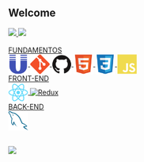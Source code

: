 ## Welcome 
 <div>
  <a href="https://www.linkedin.com/in/douglastoledoduskim/">
   
  <img height="160em" src="https://github-readme-stats.vercel.app/api?username=Duskimm&show_icons=true&theme=algolia&include_all_commits=true&count_private=true"/>
   
  <img height="160em" src="https://github-readme-stats.vercel.app/api/top-langs/?username=Duskimm&layout=compact&langs_count=7&theme=algolia"/>
   
</div>
 
<div style="display: inline_block"><br>
 FUNDAMENTOS<br>
<!-- Unix -->
 <img align="center" alt="Unix" height="40" width="40" src="https://raw.githubusercontent.com/devicons/devicon/master/icons/unix/unix-original.svg">
<!-- Git -->
 <img align="center" alt="Git" height="40" width="40" src="https://raw.githubusercontent.com/devicons/devicon/master/icons/git/git-original.svg">
<!-- GitHub -->
 <img align="center" alt="GitHub" height="40" width="40" src="https://raw.githubusercontent.com/devicons/devicon/master/icons/github/github-original.svg">
<!-- HTML -->
 <img align="center" alt="HTML" height="40" width="40" src="https://raw.githubusercontent.com/devicons/devicon/master/icons/html5/html5-original.svg">
<!-- CSS -->
 <img align="center" alt="CSS" height="40" width="40" src="https://raw.githubusercontent.com/devicons/devicon/master/icons/css3/css3-original.svg">
<!-- JavaScript S6 -->
 <img align="center" alt="Js" height="40" width="40" src="https://raw.githubusercontent.com/devicons/devicon/master/icons/javascript/javascript-plain.svg"><br>
FRONT-END<br>
<!-- React -->
 <img align="center" alt="React" height="40" width="40" src="https://raw.githubusercontent.com/devicons/devicon/master/icons/react/react-original.svg">
<!--  Redux -->
 <img align="center" alt="Redux" height="40" width="40" src="https://cdn.jsdelivr.net/gh/devicons/devicon/icons/redux/redux-original.svg" /><br>
 BACK-END<br>
<!--  Mysql -->
 <img align="center" alt="Mysql" height="40" width="40" src="https://raw.githubusercontent.com/devicons/devicon/master/icons/mysql/mysql-original.svg">
 
<!--  <img align="center" alt="MongoDB" height="40" width="40" src="https://raw.githubusercontent.com/devicons/devicon/master/icons/mongodb/mongodb-original.svg"> -->
 
<!--   <img align="center" alt="Python" height="40" width="40" src="https://raw.githubusercontent.com/devicons/devicon/master/icons/python/python-original.svg"> -->

<!--  <img align="center" alt="Csharp" height="40" width="40" src="https://raw.githubusercontent.com/devicons/devicon/master/icons/csharp/csharp-original.svg"> -->
<!--  <img align="center" alt="Csharp" height="40" width="40" src="https://cdn.jsdelivr.net/gh/devicons/devicon/icons/csharp/csharp-original.svg" /> -->


<!--  <img align="center" alt="C++" height="40" width="40" src="https://raw.githubusercontent.com/devicons/devicon/master/icons/cplusplus/cplusplus-original.svg"> -->
<!--   <img align="right" alt="Rafa-yoda" src="https://cdn.discordapp.com/attachments/795358919417397249/825430589581688872/hi.gif"> -->
</div>
 
<br>
 
<div>

  <a href="https://www.linkedin.com/in/douglastoledoduskim/" target="_blank"><img src="https://img.shields.io/badge/-LinkedIn-%230077B5?style=for-the-badge&logo=linkedin&logoColor=white" target="_blank"></a> 
 
<!--   <a href="https://discord.gg/pDbY76q8Qf" target="_blank"><img src="https://img.shields.io/badge/Discord-7289DA?style=for-the-badge&logo=discord&logoColor=white" target="_blank"></a>  -->
 
<!--   ![Snake animation](https://github.com/rafaballerini/rafaballerini/blob/output/github-contribution-grid-snake.svg) -->
 
</div>
<!--  
![github contribution grid snake animation](https://raw.githubusercontent.com/platane/platane/output/github-contribution-grid-snake.svg)

_Snake game generated with [Platane/snk](https://github.com/Platane/snk)  ( Thank you )_ -->
 
 
 # Trybe

Este repositório contem todas as atividades de aprendizagem desenvolvidas por _[Douglas Toledo](https://www.linkedin.com/in/douglastoledoduskim/)_  enquanto estudava na [Trybe](https://www.betrybe.com/) :rocket:

_"A Trybe é uma escola do futuro para qualquer pessoa que queira melhorar de vida e construir uma carreira de sucesso em tecnologia, onde a pessoa só paga quando conseguir um bom trabalho."_

O programa conta com mais de 1.500 horas de aulas presenciais e online, aborda introdução ao desenvolvimento de software, front-end, back-end, ciência da computação, engenharia de software, metodologias ágeis e habilidades comportamentais.

## Fundamentos do Desenvolvimento Web :heavy_check_mark:

##### Bloco 1: Introdução - Unix & Shell

- [:heavy_check_mark:] 1-3: _Unix & Shell- Part 1_
- [:heavy_check_mark:] 1-4: _Unix & Shell- Part 2_

##### Bloco 2: Git & GitHub

- [:heavy_check_mark:] 2-1: _O que é e para que serve?_
- [:heavy_check_mark:] 2-2: _Entendendo os comandos_
- [:heavy_check_mark:] 2-3: _Internet - Entendendo como ela funciona_

##### Bloco 3: Introdução - HTML & CSS

- [:heavy_check_mark:] 3-1: _HTML & CSS - Estruturas de página_
- [:heavy_check_mark:] 3-2: _HTML & CSS - Primeiros passos em CSS_
- [:heavy_check_mark:] 3-3: _HTML & CSS - Seletores e posicionamento_
- [:heavy_check_mark:] 3-4: _HTML Semântico_
- [:heavy_check_mark:] 3-5: _[Projeto - HTML & CSS](https://github.com/Duskimm/sd-016-b-project-lessons-learned)_

##### Bloco 4: Introdução - JavaScript

- [:heavy_check_mark:] 4-1: _JavaScript - Primeiros passos_
- [:heavy_check_mark:] 4-2: _JavaScript - Array e loop For_
- [:heavy_check_mark:] 4-3: _JavaScript - Lógica de Programação e Algoritmos_
- [:heavy_check_mark:] 4-4: _JavaScript - Objetos e funções_
- [:heavy_check_mark:] 4-5: _[Projeto - Playground Functions](https://github.com/Duskimm/sd-016-b-project-playground-functions)_

##### Bloco 5: Introdução - JavaScript - Projetos

- [:heavy_check_mark:] 5-1: _JavaScript - DOM e seletores_
- [:heavy_check_mark:] 5-2: _JavaScript - Trabalhando com elementos_
- [:heavy_check_mark:] 5-3: _JavaScript - Eventos_
- [:heavy_check_mark:] 5-4: _JavaScript - Web Storage_
- [:heavy_check_mark:] 5-5: _[Projeto - Arte com Pixels](https://github.com/Duskimm/sd-016-b-project-pixels-art)_
- [:heavy_check_mark:] 5-6: _[Projeto - To Do List](https://github.com/Duskimm/sd-016-b-project-todo-list)_
 
- [ ] 5-7: _[Projeto Bonus- Meme Generator](https://github.com/Duskimm/sd-016-b-project-meme-generator)_

##### Bloco 6: HTML & CSS avançado

- [:heavy_check_mark:] 6-1: _HTML & CSS - Forms_
- [:heavy_check_mark:] 6-2: _Bibliotecas JavaScript e Frameworks CSS_
- [:heavy_check_mark:] 6-3: _CSS Flexbox - Part 1_
- [:heavy_check_mark:] 6-4: _CSS Flexbox - Part 2_
- [:heavy_check_mark:] 6-5: _CSS Responsivo - Mobile First_
- [:heavy_check_mark:] 6-6: _[Projeto - Trybewarts](https://github.com/Duskimm/sd-016-b-project-trybewarts)_

##### Bloco 7: JavaScript ES6 & Testes Unitários

- [:heavy_check_mark:] 7-1: _JavaScript ES6 - let, const, arrow functions e template literals_
- [:heavy_check_mark:] 7-2: _JavaScript ES6 - Objects_
- [:heavy_check_mark:] 7-3: _Testes unitários em JavaScript_
- [:heavy_check_mark:] 7-4: _[Projeto - JavaScript Testes Unitários](https://github.com/Duskimm/sd-016-b-project-js-unit-tests)_

##### Bloco 8: JavaScript ES6

- [:heavy_check_mark:] 8-1: _JavaScript ES6 - Higher Order Functions - forEach, find, some, every, sort_
- [:heavy_check_mark:] 8-2: _JavaScript ES6 - Higher Order Functions - map e filter_
- [:heavy_check_mark:] 8-3: _JavaScript ES6 - Higher Order Functions - reduce_
- [:heavy_check_mark:] 8-4: _JavaScript ES6 - spread operator, rest parameter, destructuring e mais_
- [:heavy_check_mark:] 8-5: _[Projeto - Zoo functions](https://github.com/Duskimm/sd-016-b-project-zoo-functions)_

##### Bloco 9: Assincronicidade & Callbacks

- [:heavy_check_mark:] 9-1: _JavaScript Assíncrono e Callbacks_
- [:heavy_check_mark:] 9-2: _JavaScript Promises_
- [:heavy_check_mark:] 9-3: _[Projeto - Carrinho de Compras](https://github.com/Duskimm/sd-016-b-project-shopping-cart)_


## Desenvolvimento Front-end :hourglass_flowing_sand:

##### Bloco 10: Introdução - React

- [:heavy_check_mark:] 10-1: _'Hello, world!' no React!_
- [:heavy_check_mark:] 10-2: _Componentes React_
- [:heavy_check_mark:] 10-3: _[Projeto - Solar System](https://github.com/Duskimm/sd-016-b-project-solar-system)_

##### Bloco 11: React

- [:heavy_check_mark:] 11-1: _Components com estado_
- [:heavy_check_mark:] 11-2: _Eventos e formulários no React_
- [:heavy_check_mark:] 11-3: _[Projeto - Super Tryunfo](https://github.com/Duskimm/sd-016-b-project-tryunfo)_

##### Bloco 12: React

- [:heavy_check_mark:] 12-1: _Melhorando o reuso de componentes: props.children e PropTypes_
- [:heavy_check_mark:] 12-2: _Ciclo de vida de componentes em React_
- [:heavy_check_mark:] 12-3: _React Router_
- [:heavy_check_mark:] 12-4: _[Projeto - TrybeTunes](https://github.com/Duskimm/sd-016-b-project-trybetunes)_

##### Bloco 13: Metodologias Ágeis

- [:heavy_check_mark:] 13-1: _Metodologias Ágeis_
- [:heavy_check_mark:] 13-2: _[Projeto em grupo - Frontend Online Store](https://github.com/Duskimm/sd-016-b-project-frontend-online-store)_

##### Bloco 14: Testes em React

- [:heavy_check_mark:] 14-1: _Testando React com a React Testing Library_
- [:heavy_check_mark:] 14-2: _Testando React com a React Testing Library - Parte 2_
- [:heavy_check_mark:] 14-3: _[Projeto - Testes em React](https://github.com/Duskimm/sd-016-b-project-react-testing-library)_

##### Bloco 15: Introdução ao Redux

- [:heavy_check_mark:] 15-1: _Introdução ao Redux_
- [:heavy_check_mark:] 15-2: _React com Redux - Parte 1_
- [:heavy_check_mark:] 15-3: _React com Redux - Prática_
- [:heavy_check_mark:] 15-4: _React com Redux - Parte 2_
- [:heavy_check_mark:] 15-5: _Testes síncronos com React-Redux_
- [:heavy_check_mark:] 15-6: _[Projeto - TrybeWallet](https://github.com/Duskimm/sd-016-b-project-trybewallet)_

##### Bloco 16: Projeto React

- [:heavy_check_mark:] 16-1: _[Projeto - Jogo de Trivia](https://github.com/Duskimm/sd-016-b-project-trivia-react-redux)_

##### Bloco 17: React & Context API

- [:heavy_check_mark:] 17-1: _Context API do React_
- [:heavy_check_mark:] 17-2: _React Hooks - useState e useContext_
- [:heavy_check_mark:] 17-3: _React Hooks - useEffect e Hooks customizados_
- [:heavy_check_mark:] 17-4: _[Projeto - StarWars Datatable com Context API e Hooks](https://github.com/Duskimm/sd-016-b-project-starwars-planets-search)_

##### Bloco 18: Projeto Final de Front-end

- [:heavy_check_mark:] 18-1: _[Projeto - App de Receitas](https://github.com/Duskimm/sd-016-b-project-recipes-app)_

## Desenvolvimento Back-end :hourglass_flowing_sand:

##### Bloco 20: Introdução - Bancos de dados relacionais

- [:heavy_check_mark:] 20-1: _Banco de dados SQL_
- [:heavy_check_mark:] 20-2: _Encontrando dados em um banco de dados_
- [:heavy_check_mark:] 20-3: _Filtrando dados de forma específica_
- [:heavy_check_mark:] 20-4: _Manipulando tabelas_
- [:heavy_check_mark:] 20-5: _[Projeto - All For One](https://github.com/Duskimm/sd-016-b-mysql-all-for-one)_

##### Bloco 21: Bancos de dados relacionais

- [:heavy_check_mark:] 21-1: _Funções mais usadas no SQL_
- [:heavy_check_mark:] 21-2: _Descomplicando JOINs e UNIONs_
- [ ] 21-3: _Stored Routines & Subqueries_
- [ ] 21-4: _[Projeto - Vocabulary Booster]()_

##### Bloco 22: Bancos de dados relacionais

- [ ] 22-1: _Transformando ideias em um modelo de banco de dados_
- [ ] 22-2: _Normalização, Formas Normais e Dumps_
- [ ] 22-2: _Transformando ideias em um modelo de banco de dados - Parte 2_
- [ ] 22-3: _[Projeto - One For All]()_

##### Bloco 23: Introdução - NoSQL

- [ ] 23-1: _MongoDB - Introdução_
- [ ] 23-2: _Filter Operators_
- [ ] 23-3: _[Projeto - Data Flights]()_

##### Bloco 24: Updates

- [ ] 24-1: _Updates Simples_
- [ ] 24-2: _Updates Complexos - Arrays - Parte 1_
- [ ] 24-3: _Updates Complexos - Arrays - Parte 2_
- [ ] 24-4: _[Projeto - Commerce]()_

##### Bloco 25: Aggregation Framework

- [ ] 25-1: _Aggregation Framework - Part 1_
- [ ] 25-2: _Aggregation Framework - Part 2_
- [ ] 25-3: _[Projeto - Aggregations]()_

##### Bloco 26: Intro - NodeJS

- [ ] 26-1: _NodeJS - Introdução_
- [ ] 26-2: _NodeJS - Fluxo Assíncrono_
- [ ] 26-3: _NodeJS - Arquitetura_
- [ ] 26-4: _[Projeto - A CLI of Ice and Fire]()_

##### Bloco 27: NodeJS

- [ ] 27-1: _Express: HTTP com Node.js_
- [ ] 27-2: _Arquitetura de Software - Introdução ao MVC_
- [ ] 27-3: _[Projeto - Cookmaster]()_

##### Bloco 28: NodeJS

- [ ] 28-1: _Arquitetura de Software - Camada de Serviço_
- [ ] 28-2: _Arquitetura web - Rest e Restful_
- [ ] 28-3: _[Projeto - Store Manager]()_

##### Bloco 29: NodeJS

- [ ] 29-1: _NodeJS - JWT - (JSON Web Token)_
- [ ] 29-2: _NodeJS - Upload de arquivos com Multer_
- [ ] 29-3: _[Projeto - Cookmaster V2]()_

##### Bloco 30: Introdução - Deploy

- [ ] 30-1: _Infraestrutura - Deploy com Heroku_
- [ ] 30-2: _Deploy - Gerenciadores de Processos_
- [ ] 30-3: _[Projeto - Stranger Things]()_

##### Bloco 31: Projeto

- [ ] 31-1: _[Projeto - Trybeer]()_

##### Bloco 32: Arquitetura de Software

- [ ] 32-1: _Arquitetura - Princípios SOLID_
- [ ] 32-2: _ORM - Interface da aplicação com o banco de dados_
- [ ] 32-3: _Arquitetura de Software - DDD_
- [ ] 32-4: _Boas práticas na escrita de testes_
- [ ] 32-3: _[Projeto - API de Blogs]()_

##### Bloco 33: Sockets

- [ ] 30-1: _Sockets - TCP/UDP & NET_
- [ ] 30-2: _Sockets - Socket.io_
- [ ] 30-3: _[Projeto - Webchat]()_

##### Bloco 34: Projeto

- [ ] 34-1: _[Projeto - Trybeer V2]()_

## Ciência da Computação :hourglass_flowing_sand:

##### Bloco 35: Introdução - Ciência da Computação

- [ ] 35-1: _Arquitetura de Computadores_
- [ ] 35-2: _Arquitetura de redes_
- [ ] 35-3: _Redes de computadores, ferramentas e seguranÃ§a_
- [ ] 35-4: _[Projeto - Explorando os protocolos]()_

##### Bloco 36: Python

- [ ] 35-1: _Aprendendo Python_
- [ ] 35-2: _Testes e Exceções_
- [ ] 35-3: _Entrada e Saída de dados_
- [ ] 36-4: _Entrada e Saída de dados_
- [ ] 35-5: _[Projeto - Tech news]()_

# [...]

# Soft Skills
------------------------------

##### Inteligência Emocional

- [:heavy_check_mark:] Introdução ás Soft Skills

##### Autoconhecimento
- [:heavy_check_mark:] Introdução á Inteligência Emocinal

- [:heavy_check_mark:] Emoções

##### Empatia
- [:heavy_check_mark:] Empatia

- [:heavy_check_mark:] Café de Coversa

##### Autoconhecimento
- [:heavy_check_mark:] História de vida

- [:heavy_check_mark:] Compartilhamento da História de Vida

- [:heavy_check_mark:] Temperamentos

- [:heavy_check_mark:] Projetando o futuro

- [:heavy_check_mark:] Valores

- [  ] Talentos

##### Resiliência
- [  ] Resiliência

##### Autogestão
- [  ] Autogestão

